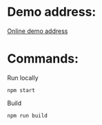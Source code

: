 # Demo address:
[Online demo address](http://youthful-kilby-eb721e.netlify.com/)

# Commands:

Run locally
```
npm start
```

Build
```
npm run build
```
